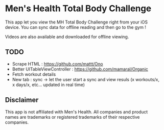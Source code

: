 # Men's Health Total Body Challenge

This app let you view the MH Total Body Challenge right from your iOS device.
You can sync data for offline reading and then go to the gym !

Videos are also available and downloaded for offline viewing.

## TODO

- Scrape HTML : https://github.com/mattt/Ono
- Better UITableViewController : https://github.com/mamaral/Organic
- Fetch workout details
- New tab : sync -> let the user start a sync and view resuls (x workouts/x, x days/x, etc... updated in real time)

## Disclaimer

This app is not affiliated with Men's Health.
All companies and product names are trademarks or registered trademarks of their respective companies.
